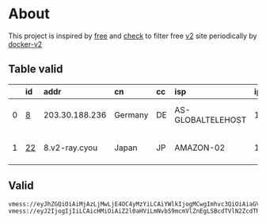 
# About

This project is inspired by [free](https://github.com/freefq/free) and [check](https://github.com/yeahwu/check) to filter free [v2](https://github.com/v2fly/v2ray-core) site periodically by [docker-v2](https://hub.docker.com/r/v2ray/official)

    

## Table valid
|    | id                   | addr           | cn      | cc   | isp               | ip             | chatgpt          |
|---:|:---------------------|:---------------|:--------|:-----|:------------------|:---------------|:-----------------|
|  0 | [8](config/8.json)   | 203.30.188.236 | Germany | DE   | AS-GLOBALTELEHOST | 193.108.118.34 | Yes (Region: DE) |
|  1 | [22](config/22.json) | 8.v2-ray.cyou  | Japan   | JP   | AMAZON-02         | 18.179.36.139  | Yes (Region: JP) |

## Valid
```
vmess://eyJhZGQiOiAiMjAzLjMwLjE4OC4yMzYiLCAiYWlkIjogMCwgImhvc3QiOiAiaGVsbG8td29ybGQtc29saXRhcnktc2t5LWMwYmYub3Vyd2F5YXBwLndvcmtlcnMuZGV2IiwgImlkIjogIjFmZWNlZWM3LWZjNTYtNDFmYy04YzhiLTlkYzNmYjMwYWMyYyIsICJuZXQiOiAid3MiLCAicGF0aCI6ICIvb1NpUjR0N2RRb3cwSjllYTNrS2tGIiwgInBvcnQiOiA4MCwgInBzIjogImdpdGh1Yi5jb20vZnJlZWZxIC0gXHU2ZmIzXHU1OTI3XHU1MjI5XHU0ZTlhTHluZGh1cnN0IFNlY29uZGFyeSBDb2xsZWdlIDgiLCAidGxzIjogIiIsICJ0eXBlIjogImF1dG8iLCAic2VjdXJpdHkiOiAiYXV0byIsICJza2lwLWNlcnQtdmVyaWZ5IjogdHJ1ZSwgInNuaSI6ICIifQ==
vmess://eyJ2IjogIjIiLCAicHMiOiAiZ2l0aHViLmNvbS9mcmVlZnEgLSBcdTVlN2ZcdTRlMWNcdTc3MDFcdTRmNWJcdTVjNzFcdTVlMDJcdTc5ZmJcdTUyYTggMjIiLCAiYWRkIjogIjgudjItcmF5LmN5b3UiLCAicG9ydCI6ICIyMzYwOCIsICJpZCI6ICIwZGQxOWQyMC1lYzg2LTM2ODAtYjI1Ni04NzIzN2JhZmE4OWUiLCAiYWlkIjogIjIiLCAic2N5IjogImF1dG8iLCAibmV0IjogInRjcCIsICJ0eXBlIjogIm5vbmUiLCAiaG9zdCI6ICI4LnYyLXJheS5jeW91IiwgInBhdGgiOiAiLyIsICJ0bHMiOiAiIiwgInNuaSI6ICIiLCAiYWxwbiI6ICIifQ==
```

